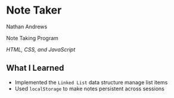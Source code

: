 Note Taker
=========================

Nathan Andrews

Note Taking Program

*HTML, CSS, and JavaScript*

What I Learned
--------------
* Implemented the ```Linked List``` data structure manage list items
* Used ```localStorage``` to make notes persistent across sessions